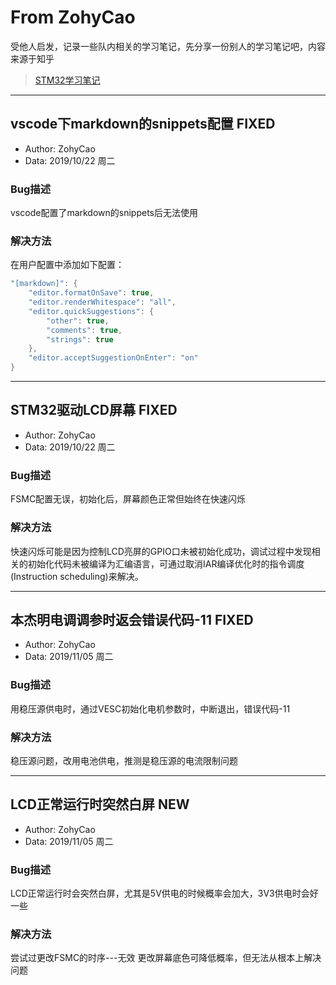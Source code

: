 # From ZohyCao

受他人启发，记录一些队内相关的学习笔记，先分享一份别人的学习笔记吧，内容来源于知乎
> [ STM32学习笔记 ](https://zhuanlan.zhihu.com/p/64348776)

---
## vscode下markdown的snippets配置 FIXED

- Author: ZohyCao
- Data: 2019/10/22 周二

### Bug描述
vscode配置了markdown的snippets后无法使用

### 解决方法

在用户配置中添加如下配置：
``` c
"[markdown]": {
    "editor.formatOnSave": true,
    "editor.renderWhitespace": "all",
    "editor.quickSuggestions": {
        "other": true,
        "comments": true,
        "strings": true
    },
    "editor.acceptSuggestionOnEnter": "on"
}
```

---
## STM32驱动LCD屏幕 FIXED

- Author: ZohyCao
- Data: 2019/10/22 周二

### Bug描述

FSMC配置无误，初始化后，屏幕颜色正常但始终在快速闪烁

### 解决方法

快速闪烁可能是因为控制LCD亮屏的GPIO口未被初始化成功，调试过程中发现相关的初始化代码未被编译为汇编语言，可通过取消IAR编译优化时的指令调度(Instruction scheduling)来解决。

---
## 本杰明电调调参时返会错误代码-11 FIXED

- Author: ZohyCao
- Data: 2019/11/05 周二

### Bug描述

用稳压源供电时，通过VESC初始化电机参数时，中断退出，错误代码-11

### 解决方法

稳压源问题，改用电池供电，推测是稳压源的电流限制问题

---

## LCD正常运行时突然白屏 NEW

- Author: ZohyCao
- Data: 2019/11/05 周二

### Bug描述

LCD正常运行时会突然白屏，尤其是5V供电的时候概率会加大，3V3供电时会好一些

### 解决方法

尝试过更改FSMC的时序---无效
更改屏幕底色可降低概率，但无法从根本上解决问题
